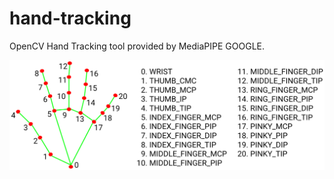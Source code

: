 # hand-tracking

OpenCV Hand Tracking tool provided by MediaPIPE GOOGLE.


![Hand Marks](hand_landmarks.png?raw=true "Title")